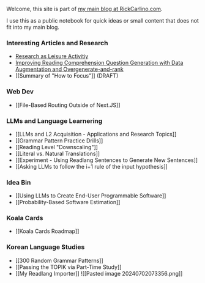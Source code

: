 Welcome, this site is part of [my main blog at RickCarlino.com](https://rickcarlino.com).

I use this as a public notebook for quick ideas or small content that does not fit into my main blog.
### Interesting Articles and Research
- [Research as Leisure Activitiy](https://www.personalcanon.com/p/research-as-leisure-activity)
- [Improving Reading Comprehension Question Generation with Data Augmentation and Overgenerate-and-rank](www.researchgate.net/publication/371606122_Improving_Reading_Comprehension_Question_Generation_with_Data_Augmentation_and_Overgenerate-and-rank)
- [[Summary of "How to Focus"]] (DRAFT)
### Web Dev
- [[File-Based Routing Outside of Next.JS]]
### LLMs and Language Learnering
- [[LLMs and L2 Acquisition - Applications and Research Topics]]
- [[Grammar Pattern Practice Drills]]
- [[Reading Level "Downscaling"]]
- [[Literal vs. Natural Translations]]
- [[Experiment - Using Readlang Sentences to Generate New Sentences]]
- [[Asking LLMs to follow the i+1 rule of the input hypothesis]]
### Idea Bin
* [[Using LLMs to Create End-User Programmable Software]]
* [[Probability-Based Software Estimation]]
### Koala Cards
 * [[Koala Cards Roadmap]]
### Korean Language Studies
 - [[300 Random Grammar Patterns]]
 - [[Passing the TOPIK via Part-Time Study]]
 - [[My Readlang Importer]]
![[Pasted image 20240702073356.png]]